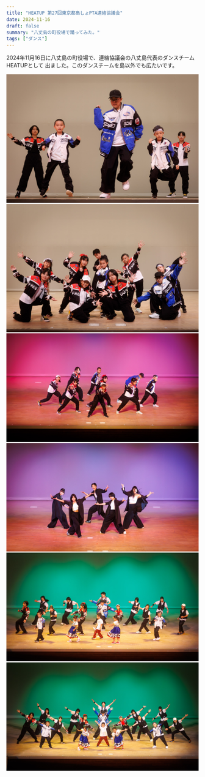 ```yaml
---
title: "HEATUP 第27回東京都島しょPTA連絡協議会"
date: 2024-11-16
draft: false
summary: "八丈島の町役場で踊ってみた。"
tags: ["ダンス"]
---
```


2024年11月16日に八丈島の町役場で、連絡協議会の八丈島代表のダンスチームHEATUPとして
出ました。このダンスチームを島以外でも広たいです。


![Alt text](pta-heatup-01.jpg)
![Alt text](pta-heatup-02.jpg)
![Alt text](pta-heatup-03.jpg)
![Alt text](pta-heatup-04.jpg)
![Alt text](pta-heatup-05.jpg)
![Alt text](pta-heatup-06.jpg)

